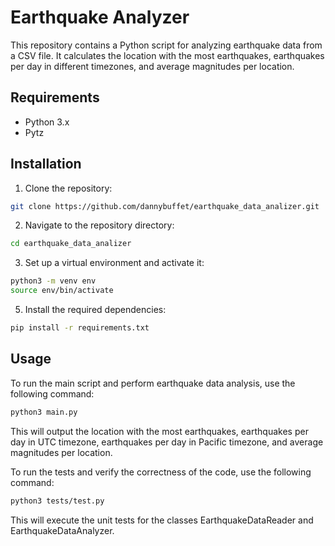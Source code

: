 # Earthquake Analyzer

This repository contains a Python script for analyzing earthquake data from a CSV file. It calculates the location with the most earthquakes, earthquakes per day in different timezones, and average magnitudes per location.

## Requirements

- Python 3.x
- Pytz

## Installation

1. Clone the repository:

```bash
git clone https://github.com/dannybuffet/earthquake_data_analizer.git
```

2. Navigate to the repository directory:

```bash
cd earthquake_data_analizer
```

3. Set up a virtual environment and activate it:

```bash
python3 -m venv env
source env/bin/activate
```

5. Install the required dependencies:

```bash
pip install -r requirements.txt
```

## Usage

To run the main script and perform earthquake data analysis, use the following command:

```bash
python3 main.py
```

This will output the location with the most earthquakes, earthquakes per day in UTC timezone, earthquakes per day in Pacific timezone, and average magnitudes per location.

To run the tests and verify the correctness of the code, use the following command:

```bash
python3 tests/test.py
```
This will execute the unit tests for the classes EarthquakeDataReader and EarthquakeDataAnalyzer.

